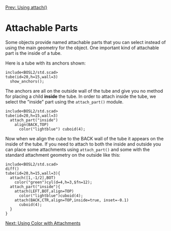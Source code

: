 [Prev: Using attach()](Tutorial-Attachment-Attach)

# Attachable Parts

Some objects provide named attachable parts that you can select
instead of using the main geometry for the object.  One important kind
of attachable part is the inside of a tube.

Here is a tube with its anchors shown:

```openscad-3D
include<BOSL2/std.scad>
tube(id=20,h=15,wall=3)
  show_anchors();
```

The anchors are all on the outside wall of the tube and give you no
method for placing a child **inside** the tube.  In order to attach
inside the tube, we select the "inside" part using the `attach_part()`
module.

```openscad-3D
include<BOSL2/std.scad>
tube(id=20,h=15,wall=3)
  attach_part("inside")
    align(BACK,TOP)
      color("lightblue") cuboid(4);
```

Now when we align the cube to the BACK wall of the tube it appears on
the inside of the tube.  If you need to attach to both the inside and
outside you can place some attachments using `attach_part()` and some
with the standard attachment geometry on the outside like this:

```openscad-3D
include<BOSL2/std.scad>
diff()
tube(id=20,h=15,wall=3){
  attach([1,-1/2],BOT)
    color("green")cyl(d=4,h=3,$fn=12);
  attach_part("inside"){
    attach(LEFT,BOT,align=TOP)
      color("lightblue")cuboid(4);
    attach(BACK,CTR,align=TOP,inside=true, inset=-0.1)
      cuboid(4);
  }
}
```

[Next: Using Color with Attachments](Tutorial-Attachment-Color)
